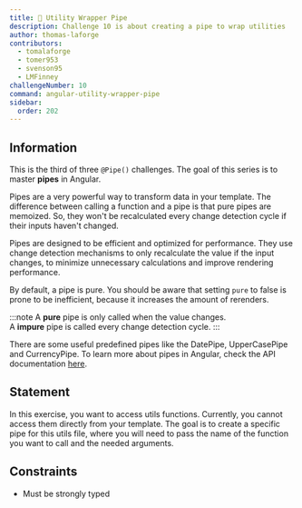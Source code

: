 ```yaml
---
title: 🔴 Utility Wrapper Pipe
description: Challenge 10 is about creating a pipe to wrap utilities
author: thomas-laforge
contributors:
  - tomalaforge
  - tomer953
  - svenson95
  - LMFinney
challengeNumber: 10
command: angular-utility-wrapper-pipe
sidebar:
  order: 202
---
```


## Information

This is the third of three `@Pipe()` challenges. The goal of this series is to master **pipes** in Angular.

Pipes are a very powerful way to transform data in your template. The difference between calling a function and a pipe is that pure pipes are memoized. So, they won't be recalculated every change detection cycle if their inputs haven't changed.

Pipes are designed to be efficient and optimized for performance. They use change detection mechanisms to only recalculate the value if the input changes, to minimize unnecessary calculations and improve rendering performance.

By default, a pipe is pure. You should be aware that setting `pure` to false is prone to be inefficient, because it increases the amount of rerenders.

:::note
A **pure** pipe is only called when the value changes.\
A **impure** pipe is called every change detection cycle.
:::

There are some useful predefined pipes like the DatePipe, UpperCasePipe and CurrencyPipe. To learn more about pipes in Angular, check the API documentation [here](https://angular.dev/guide/pipes).

## Statement

In this exercise, you want to access utils functions. Currently, you cannot access them directly from your template. The goal is to create a specific pipe for this utils file, where you will need to pass the name of the function you want to call and the needed arguments.

## Constraints

- Must be strongly typed
